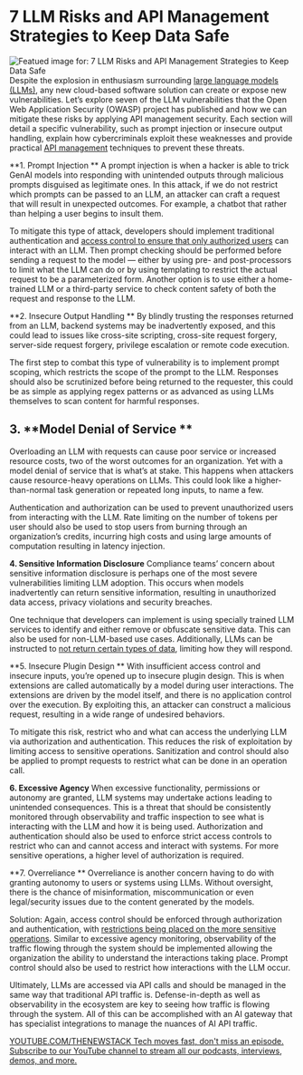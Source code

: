 # 7 LLM Risks and API Management Strategies to Keep Data Safe
![Featued image for: 7 LLM Risks and API Management Strategies to Keep Data Safe](https://cdn.thenewstack.io/media/2024/07/f7abd483-chatbot-1024x576.jpg)
Despite the explosion in enthusiasm surrounding [large language models (LLMs)](https://roadmap.sh/guides/introduction-to-llms), any new cloud-based software solution can create or expose new vulnerabilities. Let’s explore seven of the LLM vulnerabilities that the Open Web Application Security (OWASP) project has published and how we can mitigate these risks by applying API management security. Each section will detail a specific vulnerability, such as prompt injection or insecure output handling, explain how cybercriminals exploit these weaknesses and provide practical [API management](https://thenewstack.io/api-management/) techniques to prevent these threats.

**1. Prompt Injection **
A prompt injection is when a hacker is able to trick GenAI models into responding with unintended outputs through malicious prompts disguised as legitimate ones. In this attack, if we do not restrict which prompts can be passed to an LLM, an attacker can craft a request that will result in unexpected outcomes. For example, a chatbot that rather than helping a user begins to insult them.

To mitigate this type of attack, developers should implement traditional authentication and [access control to ensure that only authorized users](https://thenewstack.io/role-based-access-control-five-common-authorization-patterns/) can interact with an LLM. Then prompt checking should be performed before sending a request to the model — either by using pre- and post-processors to limit what the LLM can do or by using templating to restrict the actual request to be a parameterized form. Another option is to use either a home-trained LLM or a third-party service to check content safety of both the request and response to the LLM.

**2. Insecure Output Handling **
By blindly trusting the responses returned from an LLM, backend systems may be inadvertently exposed, and this could lead to issues like cross-site scripting, cross-site request forgery, server-side request forgery, privilege escalation or remote code execution.

The first step to combat this type of vulnerability is to implement prompt scoping, which restricts the scope of the prompt to the LLM. Responses should also be scrutinized before being returned to the requester, this could be as simple as applying regex patterns or as advanced as using LLMs themselves to scan content for harmful responses.

## 3. **Model Denial of Service **
Overloading an LLM with requests can cause poor service or increased resource costs, two of the worst outcomes for an organization. Yet with a model denial of service that is what’s at stake. This happens when attackers cause resource-heavy operations on LLMs. This could look like a higher-than-normal task generation or repeated long inputs, to name a few.

Authentication and authorization can be used to prevent unauthorized users from interacting with the LLM. Rate limiting on the number of tokens per user should also be used to stop users from burning through an organization’s credits, incurring high costs and using large amounts of computation resulting in latency injection.

**4. Sensitive Information Disclosure**
Compliance teams’ concern about sensitive information disclosure is perhaps one of the most severe vulnerabilities limiting LLM adoption. This occurs when models inadvertently can return sensitive information, resulting in unauthorized data access, privacy violations and security breaches.

One technique that developers can implement is using specially trained LLM services to identify and either remove or obfuscate sensitive data. This can also be used for non-LLM-based use cases. Additionally, LLMs can be instructed to [not return certain types of data](https://thenewstack.io/automating-context-in-structured-data-for-llms/), limiting how they will respond.

**5. Insecure Plugin Design **
With insufficient access control and insecure inputs, you’re opened up to insecure plugin design. This is when extensions are called automatically by a model during user interactions. The extensions are driven by the model itself, and there is no application control over the execution. By exploiting this, an attacker can construct a malicious request, resulting in a wide range of undesired behaviors.

To mitigate this risk, restrict who and what can access the underlying LLM via authorization and authentication. This reduces the risk of exploitation by limiting access to sensitive operations. Sanitization and control should also be applied to prompt requests to restrict what can be done in an operation call.

**6. Excessive Agency**
When excessive functionality, permissions or autonomy are granted, LLM systems may undertake actions leading to unintended consequences.
This is a threat that should be consistently monitored through observability and traffic inspection to see what is interacting with the LLM and how it is being used. Authorization and authentication should also be used to enforce strict access controls to restrict who can and cannot access and interact with systems. For more sensitive operations, a higher level of authorization is required.

**7. Overreliance **
Overreliance is another concern having to do with granting autonomy to users or systems using LLMs. Without oversight, there is the chance of misinformation, miscommunication or even legal/security issues due to the content generated by the models.

Solution: Again, access control should be enforced through authorization and authentication, with [restrictions being placed on the more sensitive operations](https://thenewstack.io/how-to-control-access-in-llm-data-plus-distributed-authorization/). Similar to excessive agency monitoring, observability of the traffic flowing through the system should be implemented allowing the organization the ability to understand the interactions taking place. Prompt control should also be used to restrict how interactions with the LLM occur.

Ultimately, LLMs are accessed via API calls and should be managed in the same way that traditional API traffic is. Defense-in-depth as well as observability in the ecosystem are key to seeing how traffic is flowing through the system. All of this can be accomplished with an AI gateway that has specialist integrations to manage the nuances of AI API traffic.

[
YOUTUBE.COM/THENEWSTACK
Tech moves fast, don't miss an episode. Subscribe to our YouTube
channel to stream all our podcasts, interviews, demos, and more.
](https://youtube.com/thenewstack?sub_confirmation=1)